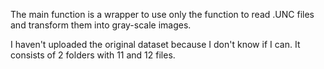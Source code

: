 The main function is a wrapper to use only the function to read .UNC files and transform them into gray-scale images.

I haven't uploaded the original dataset because I don't know if I can. It consists of 2 folders with 11 and 12 files.
